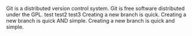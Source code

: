 Git is a distributed version control system.
Git is free software distributed under the GPL.
test
test2
test3
Creating a new branch is quick.
Creating a new branch is quick AND simple.
Creating a new branch is quick and simple.
